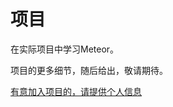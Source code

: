 # 项目

在实际项目中学习Meteor。

项目的更多细节，随后给出，敬请期待。

[有意加入项目的，请提供个人信息](https://github.com/meteorcamp/meteor-camp/issues/2)
